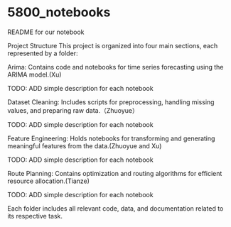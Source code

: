 # 5800_notebooks

README for our notebook

Project Structure
This project is organized into four main sections, each represented by a folder:

Arima: Contains code and notebooks for time series forecasting using the ARIMA model.(Xu)

TODO: ADD simple description for each notebook



Dataset Cleaning: Includes scripts for preprocessing, handling missing values, and preparing raw data.（Zhuoyue）


TODO: ADD simple description for each notebook


Feature Engineering: Holds notebooks for transforming and generating meaningful features from the data.(Zhuoyue and Xu)


TODO: ADD simple description for each notebook

Route Planning: Contains optimization and routing algorithms for efficient resource allocation.(Tianze)


TODO: ADD simple description for each notebook


Each folder includes all relevant code, data, and documentation related to its respective task.

